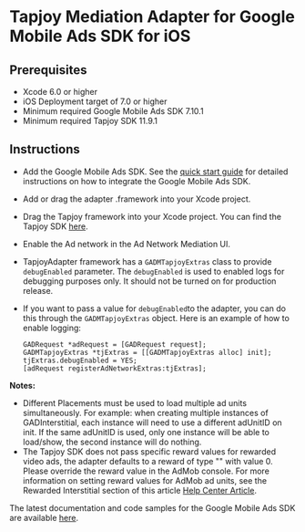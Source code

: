 # Tapjoy Mediation Adapter for Google Mobile Ads SDK for iOS

## Prerequisites
- Xcode 6.0 or higher
- iOS Deployment target of 7.0 or higher
- Minimum required Google Mobile Ads SDK 7.10.1
- Minimum required Tapjoy SDK 11.9.1

## Instructions
- Add the Google Mobile Ads SDK. See the
  [quick start guide](https://firebase.google.com/docs/admob/ios/quick-start)
  for detailed instructions on how to integrate the Google Mobile Ads SDK.
- Add or drag the adapter .framework into your Xcode project.
- Drag the Tapjoy framework into your Xcode project. You can find the
  Tapjoy SDK [here](http://dev.tapjoy.com/sdk-integration/ios).
- Enable the Ad network in the Ad Network Mediation UI.
- TapjoyAdapter framework has a `GADMTapjoyExtras` class to provide
  `debugEnabled` parameter. The `debugEnabled` is used to enabled logs for
  debugging purposes only. It should not be turned on for production release.
- If you want to pass a value for `debugEnabled`to the adapter, you can do 
  this through the `GADMTapjoyExtras` object. Here is
  an example of how to enable logging:

  <pre><code>GADRequest *adRequest = [GADRequest request];
  GADMTapjoyExtras *tjExtras = [[GADMTapjoyExtras alloc] init];
  tjExtras.debugEnabled = YES;
  [adRequest registerAdNetworkExtras:tjExtras];</code></pre>

**Notes:** 
- Different Placements must be used to load multiple ad units simultaneously. 
  For example: when creating multiple instances of GADInterstitial,
  each instance will need to use a different adUnitID on init. If the same 
  adUnitID  is used, only one instance will be able to load/show, the second 
  instance will do nothing.
- The Tapjoy SDK does not pass specific reward values for rewarded
  video ads, the adapter defaults to a reward of type "" with value 0. Please
  override the reward value in the AdMob console.
  For more information on setting reward values for AdMob ad units, see the
  Rewarded Interstitial section of this article 
  [Help Center Article](https://support.google.com/admob/answer/3052638).

The latest documentation and code samples for the Google Mobile Ads SDK are
available [here](https://firebase.google.com/docs/admob/ios/quick-start).

